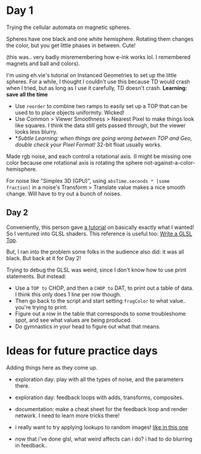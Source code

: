 # Day 1

Trying the cellular automata on magnetic spheres. 

Spheres have one black and one white hemisphere. Rotating them changes the color, 
but you get little phases in between. Cute!

(this was.. very badly misremembering how e-ink works lol. I remembered magnets and 
ball and colors).

I'm using eh.vie's tutorial on Instanced Geometries to set up the little spheres.
For a while, I thought I couldn't use this because TD would crash when I tried, but
as long as I use it carefully, TD doesn't crash. **Learning: save all the time**

 * Use `reorder` to combine two ramps to easily set up a TOP that can be used to to place objects uniformity. Wicked!
 * Use Common > Viewer Smoothness > Nearest Pixel to make things look like squares. I think the data still gets passed through, but the viewer looks less blurry.
 * **Subtle Learning: when things are going wrong between TOP and Geo, double check your Pixel Format!* 32-bit float usually works.


Made rgb noise, and each control a rotational axis. (I might be missing one color because 
one rotational axis is rotating the sphere not-against-a-color-hemisphere.

For noise like "Simplex 3D (GPU)", using `absTime.seconds * [some fraction]` in a noise's Transform > Translate value 
makes a nice smooth change. Will have to try out a bunch of noises.

## Day 2

Conveniently, this person gave [a tutorial](https://www.youtube.com/watch?v=VBzIPLh-ECg&t=1693s)
on basically exactly what I wanted! So I ventured into GLSL shaders. This reference is useful too: [Write a GLSL Top](https://docs.derivative.ca/Write_a_GLSL_TOP).

But, I ran into the problem some folks in the audience
also did: it was all black. But back at it for Day 2!

Trying to debug the GLSL was weird, since I don't know how to use print statements. But instead:
 * Use a `TOP to` CHOP, and then a `CHOP to` DAT, to print out a table of data. I think this only does 1 line per row though.
 * Then go back to the script and start setting `fragColor` to what value.. you're trying to print.
 * Figure out a row in the table that corresponds to some troubleshome spot, and see what values are being produced.
 * Do gymnastics in your head to figure out what that means.


# Ideas for future practice days

Adding things here as they come up.


 * exploration day: play with all the types of noise, and the parameters there.
 * exploration day: feedback loops with adds, transforms, composites.

 * documentation: make a cheat sheet for the feedback loop and render network. I need to learn more tricks there!

 * i really want to try applying lookups to random images! [like in this one](https://www.youtube.com/watch?v=mAp_wxuuw_U&t=698s)
 * now that i've done glsl, what weird affects can i do? i had to do blurring in feedback..
